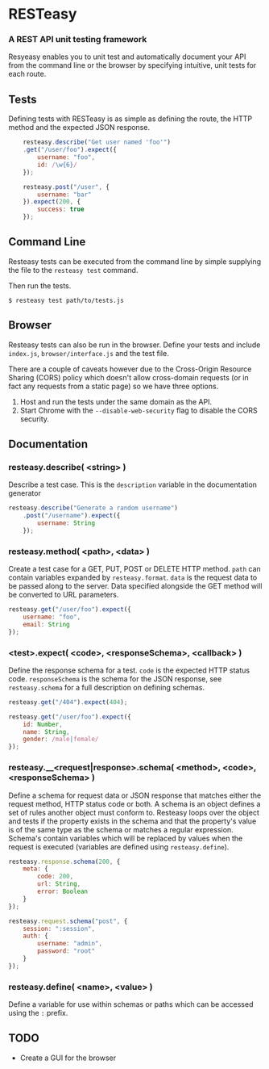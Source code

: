 # RESTeasy
### A REST API unit testing framework
Resyeasy enables you to unit test and automatically document your API from the command line or the browser by specifying intuitive, unit tests for each route.

## Tests
Defining tests with RESTeasy is as simple as defining the route, the HTTP method and the expected JSON response.

```js
	resteasy.describe("Get user named 'foo'")
	.get("/user/foo").expect({
		username: "foo",
		id: /\w{6}/
	});

	resteasy.post("/user", {
		username: "bar"
	}).expect(200, {
		success: true
	});
```

## Command Line
Resteasy tests can be executed from the command line by simple supplying the file to the `resteasy test` command.

Then run the tests.

	$ resteasy test path/to/tests.js

## Browser
Resteasy tests can also be run in the browser. Define your tests and include `index.js`, `browser/interface.js` and the test file.

There are a couple of caveats however due to the Cross-Origin Resource Sharing (CORS) policy which doesn't allow cross-domain requests (or in fact any requests from a static page) so we have three options.

1. Host and run the tests under the same domain as the API.
2. Start Chrome with the `--disable-web-security` flag to disable the CORS security.

## Documentation
### resteasy.describe( __&lt;string>__ )
Describe a test case. This is the `description` variable in the documentation generator

```js
resteasy.describe("Generate a random username")
	.post("/username").expect({
		username: String
	});
```

### resteasy.__method__( __&lt;path>__, __&lt;data>__ )
Create a test case for a GET, PUT, POST or DELETE HTTP method. `path` can contain variables expanded by `resteasy.format`. `data` is the request data to be passed along to the server. Data specified alongside the GET method will be converted to URL parameters.

```js
resteasy.get("/user/foo").expect({
	username: "foo",
	email: String
});
```

### __&lt;test>__.expect( __&lt;code>__, __&lt;responseSchema>__, __&lt;callback>__ )
Define the response schema for a test. `code` is the expected HTTP status code. `responseSchema` is the schema for the JSON response, see `resteasy.schema` for a full description on defining schemas.

```js
resteasy.get("/404").expect(404);

resteasy.get("/user/foo").expect({
	id: Number,
	name: String,
	gender: /male|female/
});
```

### resteasy.__&lt;request|response>.schema( __&lt;method>__, __&lt;code>__, __&lt;responseSchema>__ )
Define a schema for request data or JSON response that matches either the request method, HTTP status code or both. A schema is an object defines a set of rules another object must conform to. Resteasy loops over the object and tests if the property exists in the schema and that the property's value is of the same type as the schema or matches a regular expression. Schema's contain variables which will be replaced by values when the request is executed (variables are defined using `resteasy.define`).

```js
resteasy.response.schema(200, {
	meta: {
		code: 200,
		url: String,
		error: Boolean
	}
});

resteasy.request.schema("post", {
	session: ":session",
	auth: {
		username: "admin",
		password: "root"
	}
});
```

### resteasy.define( __&lt;name>__, __&lt;value>__ )
Define a variable for use within schemas or paths which can be accessed using the `:` prefix.

## TODO
* Create a GUI for the browser